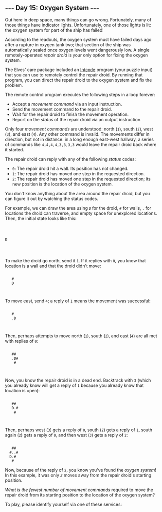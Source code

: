 <article class="day-desc"><h2>--- Day 15: Oxygen System ---</h2><p>Out here in deep space, many things can go wrong. Fortunately, many of those things have <span title="Which indicator lights indicate when the indicator lights have failed?">indicator lights</span>. Unfortunately, one of those lights is lit: the oxygen system for part of the ship has failed!</p>
<p>According to the readouts, the oxygen system must have failed days ago after a rupture in oxygen tank two; that section of the ship was automatically sealed once oxygen levels went dangerously low. A single remotely-operated <em>repair droid</em> is your only option for fixing the oxygen system.</p>
<p>The Elves' care package included an <a href="9">Intcode</a> program (your puzzle input) that you can use to remotely control the repair droid. By running that program, you can direct the repair droid to the oxygen system and fix the problem.</p>
<p>The remote control program executes the following steps in a loop forever:</p>
<ul>
<li>Accept a <em>movement command</em> via an input instruction.</li>
<li>Send the movement command to the repair droid.</li>
<li>Wait for the repair droid to finish the movement operation.</li>
<li>Report on the <em>status</em> of the repair droid via an output instruction.</li>
</ul>
<p>Only four <em>movement commands</em> are understood: north (<code>1</code>), south (<code>2</code>), west (<code>3</code>), and east (<code>4</code>). Any other command is invalid. The movements differ in direction, but not in distance: in a long enough east-west hallway, a series of commands like <code>4,4,4,4,3,3,3,3</code> would leave the repair droid back where it started.</p>
<p>The repair droid can reply with any of the following <em>status</em> codes:</p>
<ul>
<li><code>0</code>: The repair droid hit a wall. Its position has not changed.</li>
<li><code>1</code>: The repair droid has moved one step in the requested direction.</li>
<li><code>2</code>: The repair droid has moved one step in the requested direction; its new position is the location of the oxygen system.</li>
</ul>
<p>You don't know anything about the area around the repair droid, but you can figure it out by watching the status codes.</p>
<p>For example, we can draw the area using <code>D</code> for the droid, <code>#</code> for walls, <code>.</code> for locations the droid can traverse, and empty space for unexplored locations.  Then, the initial state looks like this:</p>
<pre><code>      
      
   D  
      
      
</code></pre>
<p>To make the droid go north, send it <code>1</code>. If it replies with <code>0</code>, you know that location is a wall and that the droid didn't move:</p>
<pre><code>      
   #  
   D  
      
      
</code></pre>
<p>To move east, send <code>4</code>; a reply of <code>1</code> means the movement was successful:</p>
<pre><code>      
   #  
   .D 
      
      
</code></pre>
<p>Then, perhaps attempts to move north (<code>1</code>), south (<code>2</code>), and east (<code>4</code>) are all met with replies of <code>0</code>:</p>
<pre><code>      
   ## 
   .D#
    # 
      
</code></pre>
<p>Now, you know the repair droid is in a dead end. Backtrack with <code>3</code> (which you already know will get a reply of <code>1</code> because you already know that location is open):</p>
<pre><code>      
   ## 
   D.#
    # 
      
</code></pre>
<p>Then, perhaps west (<code>3</code>) gets a reply of <code>0</code>, south (<code>2</code>) gets a reply of <code>1</code>, south again (<code>2</code>) gets a reply of <code>0</code>, and then west (<code>3</code>) gets a reply of <code>2</code>:</p>
<pre><code>      
   ## 
  #..#
  D.# 
   #  
</code></pre>
<p>Now, because of the reply of <code>2</code>, you know you've found the <em>oxygen system</em>! In this example, it was only <code><em>2</em></code> moves away from the repair droid's starting position.</p>
<p><em>What is the fewest number of movement commands</em> required to move the repair droid from its starting position to the location of the oxygen system?</p>
</article>
<p>To play, please identify yourself via one of these services:</p>
